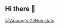 ## Hi there 👋
[![Anurag's GitHub stats](https://github-readme-stats.vercel.app/api?username=rich04lin)](https://github.com/rich04lin/rich04lin)
<!--
**rich04lin/rich04lin** is a ✨ _special_ ✨ repository because its `README.md` (this file) appears on your GitHub profile.

Here are some ideas to get you started:

- 🔭 I’m currently working on ...
- 🌱 I’m currently learning ...
- 👯 I’m looking to collaborate on ...
- 🤔 I’m looking for help with ...
- 💬 Ask me about ...
- 📫 How to reach me: ...
- 😄 Pronouns: ...
- ⚡ Fun fact: ...
-->
